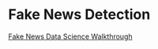 # Fake News Detection


[Fake News Data Science Walkthrough](https://data-flair.training/blogs/advanced-python-project-detecting-fake-news/)
